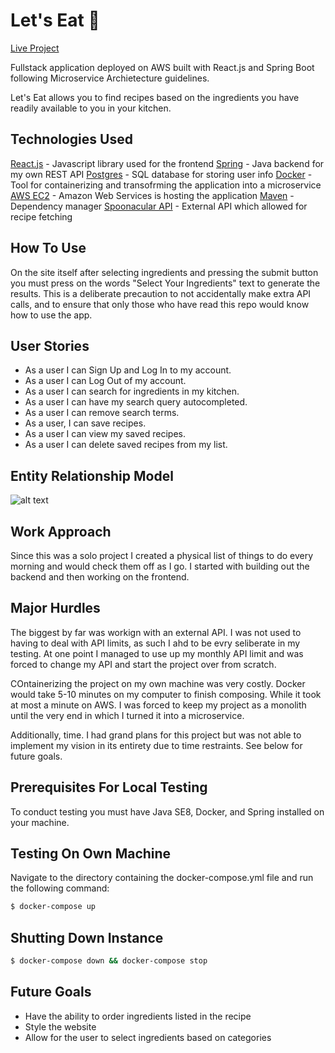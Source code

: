 # Let's Eat 🚀
[Live Project](http://ec2-3-135-17-202.us-east-2.compute.amazonaws.com:8081/)

Fullstack application deployed on AWS built with React.js and Spring Boot following Microservice Archietecture guidelines.

Let's Eat allows you to find recipes based on the ingredients you have readily available to you in your kitchen.

## Technologies Used
[React.js](https://reactjs.org/) - Javascript library used for the frontend
[Spring](https://spring.io/projects/spring-boot)  - Java backend for my own REST API
[Postgres](https://www.postgresql.org/) - SQL database for storing user info
[Docker](https://www.docker.com/) - Tool for containerizing and transofrming the application into a microservice
[AWS EC2](https://aws.amazon.com/ec2/) - Amazon Web Services is hosting the application
[Maven](https://maven.apache.org/) - Dependency manager
[Spoonacular API](https://spoonacular.com/food-api) - External API which allowed for recipe fetching

## How To Use
On the site itself after selecting ingredients and pressing the submit button you must press on the words "Select Your Ingredients" text to generate the results. This is a deliberate precaution to not accidentally make extra API calls, and to ensure that only those who have read this repo would know how to use the app.

## User Stories
- As a user I can Sign Up and Log In to my account.
- As a user I can Log Out of my account.
- As a user I can search for ingredients in my kitchen.
- As a user I can have my search query autocompleted.
- As a user I can remove search terms.
- As a user, I can save recipes.
- As a user I can view my saved recipes.
- As a user I can delete saved recipes from my list.

## Entity Relationship Model
![alt text](https://i.imgur.com/mQMG2Wq.png)

## Work Approach
Since this was a solo project I created a physical list of things to do every morning and would check them off as I go. I started with building out the backend and then working on the frontend.

## Major Hurdles
The biggest by far was workign with an external API. I was not used to having to deal with API limits, as such I ahd to be evry seliberate in my testing. At one point I managed to use up my monthly API limit and was forced to change my API and start the project over from scratch.

COntainerizing the project on my own machine was very costly. Docker would take 5-10 minutes on my computer to finish composing. While it took at most a minute on AWS. I was forced to keep my project as a monolith until the very end in which I turned it into a microservice.

Additionally, time. I had grand plans for this project but was not able to implement my vision in its entirety due to time restraints. See below for future goals.

## Prerequisites For Local Testing

To conduct testing you must have Java SE8, Docker, and Spring installed on your machine.

## Testing On Own Machine

Navigate to the directory containing the docker-compose.yml file and run the following command:
```sh
$ docker-compose up
```
## Shutting Down Instance

```sh
$ docker-compose down && docker-compose stop
```

## Future Goals
- Have the ability to order ingredients listed in the recipe
- Style the website
- Allow for the user to select ingredients based on categories
